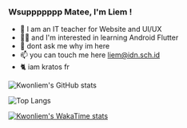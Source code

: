 ### Wsuppppppp Matee, I'm Liem !

- 🧟 I am an IT teacher for Website and UI/UX
- 👨‍💻 and I'm interested in learning Android Flutter
- 💬 dont ask me why im here
- 📫 you can touch me here liem@idn.sch.id
- 🐈 iam kratos fr

![Kwonliem's GitHub stats](https://github-readme-stats.vercel.app/api?username=anuraghazra&show_icons=true&theme=transparent)

![Top Langs](https://github-readme-stats.vercel.app/api/top-langs/?username=anuraghazra&hide_progress=true)

[![Kwonliem's WakaTime stats](https://github-readme-stats.vercel.app/api/wakatime?username=ffflabs)](https://github.com/anuraghazra/github-readme-stats)
